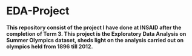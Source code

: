 # EDA-Project
**This repository consist of the project I have done at INSAID after the completion of Term 3. This project is the Exploratory Data Analysis on Summer Olympics dataset, sheds light on the analysis carried out on olympics held from 1896 till 2012.**
